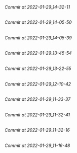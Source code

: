 ###### Commit at 2022-01-29_14-32-11
###### Commit at 2022-01-29_14-05-50
###### Commit at 2022-01-29_14-05-39
###### Commit at 2022-01-29_13-45-54
###### Commit at 2022-01-29_13-22-55
###### Commit at 2022-01-29_12-10-42
###### Commit at 2022-01-29_11-33-37
###### Commit at 2022-01-29_11-32-41
###### Commit at 2022-01-29_11-32-16
###### Commit at 2022-01-29_11-16-48
